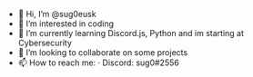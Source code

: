- 👋 Hi, I’m @sug0eusk
- 👀 I’m interested in coding
- 🌱 I’m currently learning Discord.js, Python and im starting at Cybersecurity
- 💞️ I’m looking to collaborate on some projects
- 📫 How to reach me: · Discord: sug0#2556
